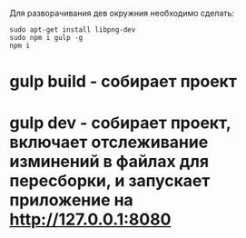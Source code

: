 Для разворачивания дев окружния необходимо сделать:
```
sudo apt-get install libpng-dev
sudo npm i gulp -g
npm i
```

# gulp build - собирает проект
# gulp dev - собирает проект, включает отслеживание изминений в файлах для пересборки, и запускает приложение на http://127.0.0.1:8080
